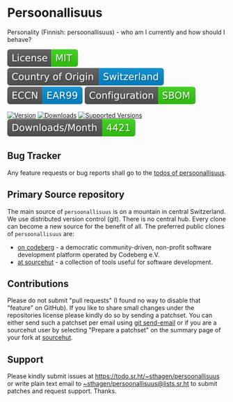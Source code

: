 # Persoonallisuus

Personality (Finnish: persoonallisuus) - who am I currently and how should I behave?

[![license](badges/license-spdx-mit.svg)](https://git.sr.ht/~sthagen/persoonallisuus/tree/default/item/LICENSE)
[![Country of Origin](badges/country-of-origin-name-switzerland-neutral.svg)](https://git.sr.ht/~sthagen/persoonallisuus/tree/default/item/COUNTRY-OF-ORIGIN)
[![Export Classification Control Number (ECCN)](badges/export-control-classification-number_eccn-ear99-neutral.svg)](https://git.sr.ht/~sthagen/persoonallisuus/tree/default/item/EXPORT-CONTROL-CLASSIFICATION-NUMBER)
[![Configuration](badges/configuration-sbom.svg)](third-party/index.html)

[![Version](https://img.shields.io/pypi/v/persoonallisuus.svg?style=flat)](https://pypi.python.org/pypi/persoonallisuus/)
[![Downloads](https://static.pepy.tech/badge/persoonallisuus/month)](https://pepy.tech/project/persoonallisuus)
[![Supported Versions](https://img.shields.io/pypi/pyversions/persoonallisuus.svg?style=flat)](https://pypi.python.org/pypi/persoonallisuus/)
[![Maintenance Status](docs/badges/downloads-per-month.svg)](https://git.sr.ht/~sthagen/persoonallisuus/log)

## Bug Tracker

Any feature requests or bug reports shall go to the [todos of persoonallisuus](https://todo.sr.ht/~sthagen/persoonallisuus).

## Primary Source repository

The main source of `persoonallisuus` is on a mountain in central Switzerland.
We use distributed version control (git).
There is no central hub.
Every clone can become a new source for the benefit of all.
The preferred public clones of `persoonallisuus` are:

* [on codeberg](https://codeberg.org/sthagen/persoonallisuus) - a democratic community-driven, non-profit software development platform operated by Codeberg e.V.
* [at sourcehut](https://git.sr.ht/~sthagen/persoonallisuus) - a collection of tools useful for software development.

## Contributions

Please do not submit "pull requests" (I found no way to disable that "feature" on GitHub).
If you like to share small changes under the repositories license please kindly do so by sending a patchset.
You can either send such a patchset per email using [git send-email](https://git-send-email.io) or 
if you are a sourcehut user by selecting "Prepare a patchset" on the summary page of your fork at [sourcehut](https://git.sr.ht/).

## Support

Please kindly submit issues at <https://todo.sr.ht/~sthagen/persoonallisuus> or write plain text email to <~sthagen/persoonallisuus@lists.sr.ht> to submit patches and request support. Thanks.
